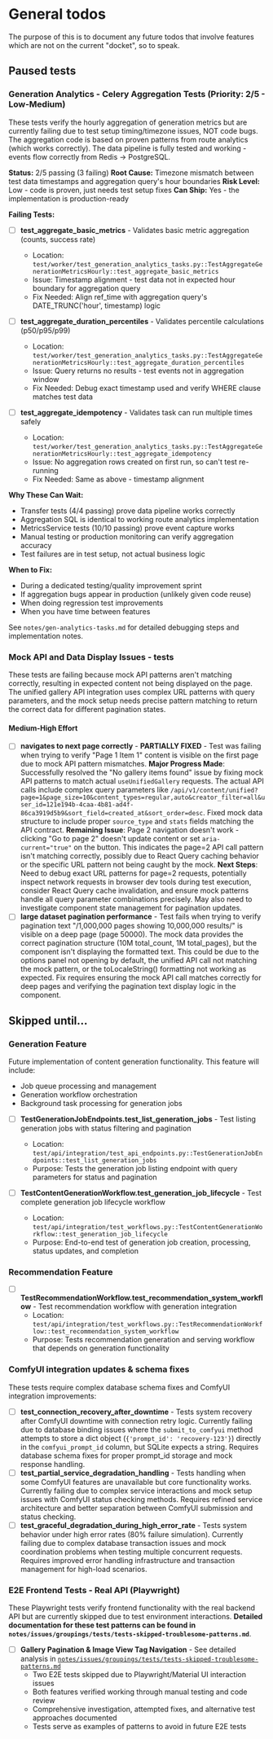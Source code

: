 # General todos
The purpose of this is to document any future todos that involve features which are not on the current "docket", so to 
speak.  

## Paused tests

### Generation Analytics - Celery Aggregation Tests (Priority: 2/5 - Low-Medium)
These tests verify the hourly aggregation of generation metrics but are currently failing due to test setup timing/timezone issues, NOT code bugs. The aggregation code is based on proven patterns from route analytics (which works correctly). The data pipeline is fully tested and working - events flow correctly from Redis → PostgreSQL.

**Status:** 2/5 passing (3 failing)
**Root Cause:** Timezone mismatch between test data timestamps and aggregation query's hour boundaries
**Risk Level:** Low - code is proven, just needs test setup fixes
**Can Ship:** Yes - the implementation is production-ready

**Failing Tests:**
- [ ] **test_aggregate_basic_metrics** - Validates basic metric aggregation (counts, success rate)
  - Location: `test/worker/test_generation_analytics_tasks.py::TestAggregateGenerationMetricsHourly::test_aggregate_basic_metrics`
  - Issue: Timestamp alignment - test data not in expected hour boundary for aggregation query
  - Fix Needed: Align ref_time with aggregation query's DATE_TRUNC('hour', timestamp) logic

- [ ] **test_aggregate_duration_percentiles** - Validates percentile calculations (p50/p95/p99)
  - Location: `test/worker/test_generation_analytics_tasks.py::TestAggregateGenerationMetricsHourly::test_aggregate_duration_percentiles`
  - Issue: Query returns no results - test events not in aggregation window
  - Fix Needed: Debug exact timestamp used and verify WHERE clause matches test data

- [ ] **test_aggregate_idempotency** - Validates task can run multiple times safely
  - Location: `test/worker/test_generation_analytics_tasks.py::TestAggregateGenerationMetricsHourly::test_aggregate_idempotency`
  - Issue: No aggregation rows created on first run, so can't test re-running
  - Fix Needed: Same as above - timestamp alignment

**Why These Can Wait:**
- Transfer tests (4/4 passing) prove data pipeline works correctly
- Aggregation SQL is identical to working route analytics implementation
- MetricsService tests (10/10 passing) prove event capture works
- Manual testing or production monitoring can verify aggregation accuracy
- Test failures are in test setup, not actual business logic

**When to Fix:**
- During a dedicated testing/quality improvement sprint
- If aggregation bugs appear in production (unlikely given code reuse)
- When doing regression test improvements
- When you have time between features

See `notes/gen-analytics-tasks.md` for detailed debugging steps and implementation notes.

### Mock API and Data Display Issues - tests
These tests are failing because mock API patterns aren't matching correctly, resulting in expected content not being displayed on the page. The unified gallery API integration uses complex URL patterns with query parameters, and the mock setup needs precise pattern matching to return the correct data for different pagination states.

#### Medium-High Effort
- [ ] **navigates to next page correctly** - **PARTIALLY FIXED** - Test was failing when trying to verify "Page 1 Item 1" content is visible on the first page due to mock API pattern mismatches. **Major Progress Made**: Successfully resolved the "No gallery items found" issue by fixing mock API patterns to match actual `useUnifiedGallery` requests. The actual API calls include complex query parameters like `/api/v1/content/unified?page=1&page_size=10&content_types=regular,auto&creator_filter=all&user_id=121e194b-4caa-4b81-ad4f-86ca3919d5b9&sort_field=created_at&sort_order=desc`. Fixed mock data structure to include proper `source_type` and `stats` fields matching the API contract. **Remaining Issue**: Page 2 navigation doesn't work - clicking "Go to page 2" doesn't update content or set `aria-current="true"` on the button. This indicates the page=2 API call pattern isn't matching correctly, possibly due to React Query caching behavior or the specific URL pattern not being caught by the mock. **Next Steps**: Need to debug exact URL patterns for page=2 requests, potentially inspect network requests in browser dev tools during test execution, consider React Query cache invalidation, and ensure mock patterns handle all query parameter combinations precisely. May also need to investigate component state management for pagination updates.
- [ ] **large dataset pagination performance** - Test fails when trying to verify pagination text "/1,000,000 pages showing 10,000,000 results/" is visible on a deep page (page 50000). The mock data provides the correct pagination structure (10M total_count, 1M total_pages), but the component isn't displaying the formatted text. This could be due to the options panel not opening by default, the unified API call not matching the mock pattern, or the toLocaleString() formatting not working as expected. Fix requires ensuring the mock API call matches correctly for deep pages and verifying the pagination text display logic in the component.

## Skipped until...
### Generation Feature
Future implementation of content generation functionality. This feature will include:
- Job queue processing and management
- Generation workflow orchestration  
- Background task processing for generation jobs
 
- [ ] **TestGenerationJobEndpoints.test_list_generation_jobs** - Test listing generation jobs with status filtering and pagination
  - Location: `test/api/integration/test_api_endpoints.py::TestGenerationJobEndpoints::test_list_generation_jobs`
  - Purpose: Tests the generation job listing endpoint with query parameters for status and pagination

- [ ] **TestContentGenerationWorkflow.test_generation_job_lifecycle** - Test complete generation job lifecycle workflow
  - Location: `test/api/integration/test_workflows.py::TestContentGenerationWorkflow::test_generation_job_lifecycle`  
  - Purpose: End-to-end test of generation job creation, processing, status updates, and completion

### Recommendation Feature
- [ ] **TestRecommendationWorkflow.test_recommendation_system_workflow** - Test recommendation workflow with generation integration
  - Location: `test/api/integration/test_workflows.py::TestRecommendationWorkflow::test_recommendation_system_workflow`
  - Purpose: Tests recommendation generation and serving workflow that depends on generation functionality

### ComfyUI integration updates & schema fixes
These tests require complex database schema fixes and ComfyUI integration improvements:

- [ ] **test_connection_recovery_after_downtime** - Tests system recovery after ComfyUI downtime with connection retry logic. Currently failing due to database binding issues where the `submit_to_comfyui` method attempts to store a dict object (`{'prompt_id': 'recovery-123'}`) directly in the `comfyui_prompt_id` column, but SQLite expects a string. Requires database schema fixes for proper prompt_id storage and mock response handling.
- [ ] **test_partial_service_degradation_handling** - Tests handling when some ComfyUI features are unavailable but core functionality works. Currently failing due to complex service interactions and mock setup issues with ComfyUI status checking methods. Requires refined service architecture and better separation between ComfyUI submission and status checking.
- [ ] **test_graceful_degradation_during_high_error_rate** - Tests system behavior under high error rates (80% failure simulation). Currently failing due to complex database transaction issues and mock coordination problems when testing multiple concurrent requests. Requires improved error handling infrastructure and transaction management for high-load scenarios.

### E2E Frontend Tests - Real API (Playwright)
These Playwright tests verify frontend functionality with the real backend API but are currently skipped due to test environment interactions. **Detailed documentation for these test patterns can be found in `notes/issues/groupings/tests/tests-skipped-troublesome-patterns.md`**.

- [ ] **Gallery Pagination & Image View Tag Navigation** - See detailed analysis in [`notes/issues/groupings/tests/tests-skipped-troublesome-patterns.md`](../issues/groupings/tests/tests-skipped-troublesome-patterns.md)
  - Two E2E tests skipped due to Playwright/Material UI interaction issues
  - Both features verified working through manual testing and code review
  - Comprehensive investigation, attempted fixes, and alternative test approaches documented
  - Tests serve as examples of patterns to avoid in future E2E tests
